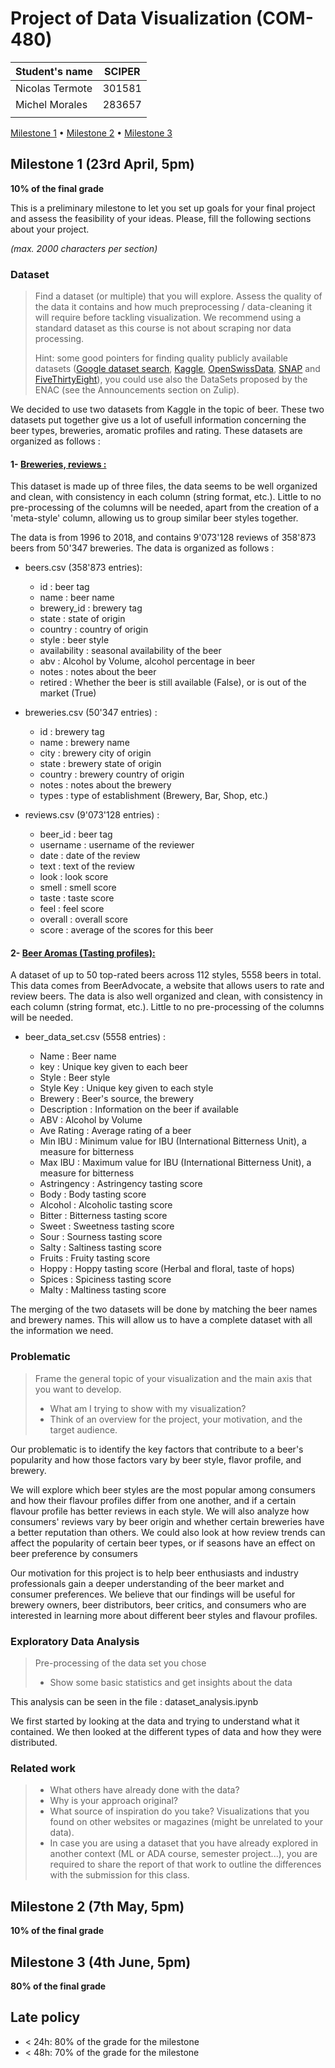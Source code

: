 # Project of Data Visualization (COM-480)

| Student's name | SCIPER |
| -------------- | ------ |
| Nicolas Termote | 301581|
| Michel Morales| 283657 |
| | |

[Milestone 1](#milestone-1) • [Milestone 2](#milestone-2) • [Milestone 3](#milestone-3)

## Milestone 1 (23rd April, 5pm)

**10% of the final grade**

This is a preliminary milestone to let you set up goals for your final project and assess the feasibility of your ideas.
Please, fill the following sections about your project.

*(max. 2000 characters per section)*

### Dataset

> Find a dataset (or multiple) that you will explore. Assess the quality of the data it contains and how much preprocessing / data-cleaning it will require before tackling visualization. We recommend using a standard dataset as this course is not about scraping nor data processing.
>
> Hint: some good pointers for finding quality publicly available datasets ([Google dataset search](https://datasetsearch.research.google.com/), [Kaggle](https://www.kaggle.com/datasets), [OpenSwissData](https://opendata.swiss/en/), [SNAP](https://snap.stanford.edu/data/) and [FiveThirtyEight](https://data.fivethirtyeight.com/)), you could use also the DataSets proposed by the ENAC (see the Announcements section on Zulip).


We decided to use two datasets from Kaggle in the topic of beer. These two datasets put together give us a lot of usefull information concerning the beer types, breweries, aromatic profiles and rating. These datasets are organized as follows :

#### 1- [Breweries, reviews : ](https://www.kaggle.com/datasets/ankurnapa/brewery-dataset?select=beers.csv)

This dataset is made up of three files, the data seems to be well organized and clean, with consistency in each column (string format, etc.). Little to no pre-processing of the columns will be needed, apart from the creation of a 'meta-style' column, allowing us to group similar beer styles together.

The data is from 1996 to 2018, and contains 9'073'128 reviews of 358'873 beers from 50'347 breweries. The data is organized as follows :

- beers.csv (358'873 entries): 
    - id : beer tag
    - name : beer name
    - brewery_id : brewery tag
    - state : state of origin
    - country : country of origin
    - style : beer style
    - availability : seasonal availability of the beer
    - abv : Alcohol by Volume, alcohol percentage in beer
    - notes : notes about the beer
    - retired : Whether the beer is still available (False), or is out of the market (True) 

- breweries.csv (50'347 entries) :
    - id : brewery tag
    - name : brewery name
    - city : brewery city of origin
    - state : brewery state of origin
    - country : brewery country of origin
    - notes : notes about the brewery
    - types : type of establishment (Brewery, Bar, Shop, etc.)

- reviews.csv (9'073'128 entries) : 
    - beer_id : beer tag
    - username : username of the reviewer
    - date : date of the review
    - text : text of the review
    - look : look score
    - smell : smell score
    - taste : taste score
    - feel : feel score
    - overall : overall score
    - score : average of the scores for this beer

#### 2- [Beer Aromas (Tasting profiles): ](https://www.kaggle.com/datasets/stephenpolozoff/top-beer-information)

A dataset of up to 50 top-rated beers across 112 styles, 5558 beers in total. This data comes from BeerAdvocate, a website that allows users to rate and review beers. The data is also well organized and clean, with consistency in each column (string format, etc.). Little to no pre-processing of the columns will be needed.

- beer_data_set.csv (5558 entries) :

    - Name : Beer name
    - key : Unique key given to each beer
    - Style : Beer style
    - Style Key : Unique key given to each style
    - Brewery : Beer's source, the brewery
    - Description : Information on the beer if available
    - ABV : Alcohol by Volume
    - Ave Rating : Average rating of a beer
    - Min IBU : Minimum value for IBU (International Bitterness Unit), a measure for bitterness
    - Max IBU : Maximum value for IBU (International Bitterness Unit), a measure for bitterness
    - Astringency : Astringency tasting score
    - Body : Body tasting score
    - Alcohol : Alcoholic tasting score
    - Bitter : Bitterness  tasting score
    - Sweet : Sweetness tasting score
    - Sour : Sourness tasting score
    - Salty : Saltiness tasting score
    - Fruits : Fruity tasting score
    - Hoppy : Hoppy tasting score (Herbal and floral, taste of hops)
    - Spices : Spiciness tasting score
    - Malty : Maltiness tasting score

The merging of the two datasets will be done by matching the beer names and brewery names. This will allow us to have a complete dataset with all the information we need.

### Problematic

> Frame the general topic of your visualization and the main axis that you want to develop.
> - What am I trying to show with my visualization?
> - Think of an overview for the project, your motivation, and the target audience.

Our problematic is to identify the key factors that contribute to a beer's popularity and how those factors vary by beer style, flavor profile, and brewery.

We will explore which beer styles are the most popular among consumers and how their flavour profiles differ from one another, and if a certain flavour profile has better reviews in each style. We will also analyze how consumers' reviews vary by beer origin and whether certain breweries have a better reputation than others. We could also look at how review trends can affect the popularity of certain beer types, or if seasons have an effect on beer preference by consumers

Our motivation for this project is to help beer enthusiasts and industry professionals gain a deeper understanding of the beer market and consumer preferences. We believe that our findings will be useful for brewery owners, beer distributors, beer critics, and consumers who are interested in learning more about different beer styles and flavour profiles.


### Exploratory Data Analysis

> Pre-processing of the data set you chose
> - Show some basic statistics and get insights about the data

This analysis can be seen in the file : dataset_analysis.ipynb

We first started by looking at the data and trying to understand what it contained. We then looked at the different types of data and how they were distributed. 

### Related work


> - What others have already done with the data?
> - Why is your approach original?
> - What source of inspiration do you take? Visualizations that you found on other websites or magazines (might be unrelated to your data).
> - In case you are using a dataset that you have already explored in another context (ML or ADA course, semester project...), you are required to share the report of that work to outline the differences with the submission for this class.

## Milestone 2 (7th May, 5pm)

**10% of the final grade**


## Milestone 3 (4th June, 5pm)

**80% of the final grade**


## Late policy

- < 24h: 80% of the grade for the milestone
- < 48h: 70% of the grade for the milestone

